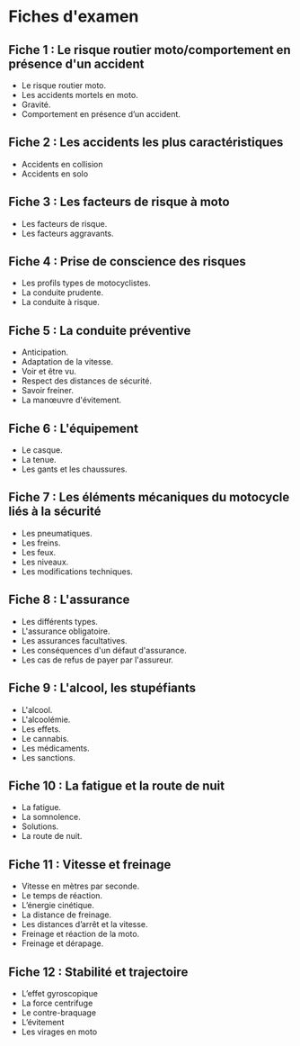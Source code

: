 # Fiches d'examen

## Fiche 1 : Le risque routier moto/comportement en présence d'un accident

- Le risque routier moto.
- Les accidents mortels en moto.
- Gravité.
- Comportement en présence d’un accident.

## Fiche 2 : Les accidents les plus caractéristiques

- Accidents en collision
- Accidents en solo

## Fiche 3 : Les facteurs de risque à moto

- Les facteurs de risque.
- Les facteurs aggravants.

## Fiche 4 : Prise de conscience des risques

- Les profils types de motocyclistes.
- La conduite prudente.
- La conduite à risque.

## Fiche 5 : La conduite préventive

- Anticipation.
- Adaptation de la vitesse.
- Voir et être vu.
- Respect des distances de sécurité.
- Savoir freiner.
- La manœuvre d'évitement.

## Fiche 6 : L'équipement

- Le casque.
- La tenue.
- Les gants et les chaussures.

## Fiche 7 : Les éléments mécaniques du motocycle liés à la sécurité

- Les pneumatiques.
- Les freins.
- Les feux.
- Les niveaux.
- Les modifications techniques.

## Fiche 8 : L'assurance

- Les différents types.
- L'assurance obligatoire.
- Les assurances facultatives.
- Les conséquences d'un défaut d'assurance.
- Les cas de refus de payer par l'assureur.

## Fiche 9 : L'alcool, les stupéfiants

- L'alcool.
- L'alcoolémie.
- Les effets.
- Le cannabis.
- Les médicaments.
- Les sanctions.

## Fiche 10 : La fatigue et la route de nuit

- La fatigue.
- La somnolence.
- Solutions.
- La route de nuit.

## Fiche 11 : Vitesse et freinage

- Vitesse en mètres par seconde.
- Le temps de réaction.
- L’énergie cinétique.
- La distance de freinage.
- Les distances d’arrêt et la vitesse.
- Freinage et réaction de la moto.
- Freinage et dérapage.

## Fiche 12 : Stabilité et trajectoire

- L’effet gyroscopique
- La force centrifuge
- Le contre-braquage
- L’évitement
- Les virages en moto
